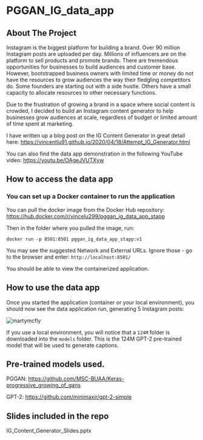 # PGGAN_IG_data_app

## About The Project

Instagram is the biggest platform for building a brand. Over 90 million Instagram posts are uploaded per day. Millions of influencers are on the platform to sell products and promote brands. There are tremendous opportunities for businesses to build audiences and customer base. However, bootstrapped business owners with limited time or money do not have the resources to grow audiences the way their fledgling competitors do. Some founders are starting out with a side hustle. Others have a small capacity to allocate resources to other necessary functions.

Due to the frustration of growing a brand in a space where social content is crowded, I decided to build an Instagram content generator to help businesses grow audiences at scale, regardless of budget or limited amount of time spent at marketing.

I have written up a blog post on the IG Content Generator in great detail here: https://vincentlu91.github.io/2020/04/18/Attempt_IG_Generator.html

You can also find the data app demonstration in the following YouTube video: https://youtu.be/OAgeJVUTXyw

## How to access the data app

### You can set up a Docker container to run the application

You can pull the docker image from the Docker Hub repository:
https://hub.docker.com/r/vincelu299/pggan_ig_data_app_stapp

Then in the folder where you pulled the image, run:
```
docker run -p 8501:8501 pggan_ig_data_app_stapp:v1
```

You may see the suggested Network and External URLs. Ignore those - go to the browser and enter:
```http://localhost:8501/```

You should be able to view the containerized application.

## How to use the data app

Once you started the application (container or your local environment), you should now see the data application run, generating 5 Instagram posts:

![martymcfly](https://user-images.githubusercontent.com/3411100/89596643-c2b12400-d825-11ea-979b-92649fb4f340.png)

If you use a local environment, you will notice that a `124M` folder is downloaded into the `models` folder. This is the 124M GPT-2 pre-trained model that will be used to generate captions.

## Pre-trained models used.

PGGAN: https://github.com/MSC-BUAA/Keras-progressive_growing_of_gans

GPT-2: https://github.com/minimaxir/gpt-2-simple

## Slides included in the repo

IG_Content_Generator_Slides.pptx
